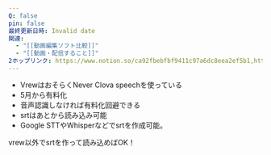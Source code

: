```yaml
---
Q: false
pin: false
最終更新日時: Invalid date
関連:
  - "[[動画編集ソフト比較]]"
  - "[[動画・配信すること]]"
2ホップリンク: https://www.notion.so/ca92fbebfbf9411c97a6dc8eea2ef5b1,https://www.notion.so/3fc86171efd147fa869d57c01450ea68, https://www.notion.so/78abcd067d6648e392eac9dcece991ac, https://www.notion.so/ca92fbebfbf9411c97a6dc8eea2ef5b1
---
```

  

- VrewはおそらくNever Clova speechを使っている
- 5月から有料化
- 音声認識しなければ有料化回避できる
- srtはあとから読み込み可能
- Google STTやWhisperなどでsrtを作成可能。

vrew以外でsrtを作って読み込めばOK！